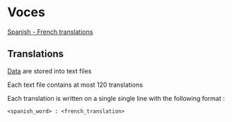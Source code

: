 # Voces

[Spanish - French translations](https://oliv37.github.io/voces/)

## Translations

[Data](./src/data) are stored into text files

Each text file contains at most 120 translations

Each translation is written on a single single line with the following format :

`<spanish_word> : <french_translation>`
